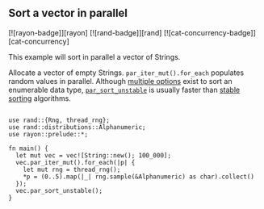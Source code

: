 ## Sort a vector in parallel

[![rayon-badge]][rayon] [![rand-badge]][rand] [![cat-concurrency-badge]][cat-concurrency]

This example will sort in parallel a vector of Strings.

Allocate a vector of empty Strings. `par_iter_mut().for_each` populates random
values in parallel.  Although [multiple options]
exist to sort an enumerable data type, [`par_sort_unstable`]
is usually faster than [stable sorting] algorithms.

```rust,edition2021

use rand::{Rng, thread_rng};
use rand::distributions::Alphanumeric;
use rayon::prelude::*;

fn main() {
  let mut vec = vec![String::new(); 100_000];
  vec.par_iter_mut().for_each(|p| {
    let mut rng = thread_rng();
    *p = (0..5).map(|_| rng.sample(&Alphanumeric) as char).collect()
  });
  vec.par_sort_unstable();
}
```

[`par_sort_unstable`]: https://docs.rs/rayon/*/rayon/slice/trait.ParallelSliceMut.html#method.par_sort_unstable
[multiple options]: https://docs.rs/rayon/*/rayon/slice/trait.ParallelSliceMut.html
[stable sorting]: https://docs.rs/rayon/*/rayon/slice/trait.ParallelSliceMut.html#method.par_sort
